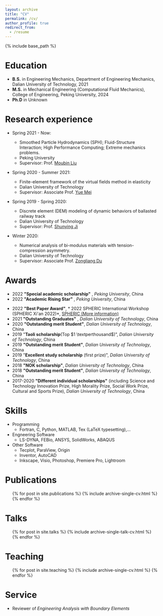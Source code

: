 ```yaml
---
layout: archive
title: "CV"
permalink: /cv/
author_profile: true
redirect_from:
  - /resume
---
```


{% include base_path %}

Education
======
* **B.S.** in Engineering Mechanics, Department of Engineering Mechanics, Dalian University of Technology, 2021
* **M.S.** in Mechanical Engineering (Computational Fluid Mechanics), College of Engineering, Peking University, 2024
* **Ph.D** in Unknown

Research experience
======
* Spring 2021 - Now:
  * Smoothed Particle Hydrodynamics (SPH); Fluid-Structure Interaction; High Performance Computing; Extreme mechanics problems.
  * Peking University
  * Supervisor: Prof. [Moubin Liu](https://scholar.google.com/citations?user=guclLlYAAAAJ&hl=en)

* Spring 2020 - Summer 2021:
  * Finite-element framework of the virtual fields method in elasticity
  * Dalian University of Technology
  * Supervisor: Associate Prof. [Yue Mei](https://scholar.google.com/citations?user=aMNdUkUAAAAJ&hl=en) 

* Spring 2019 - Spring 2020:
  * Discrete element (DEM) modeling of dynamic behaviors of ballasted railway track
  * Dalian University of Technology
  * Supervisor: Prof. [Shunying Ji](https://www.researchgate.net/profile/Shunying-Ji)

* Winter 2020: 
  * Numerical analysis of bi-modulus materials with tension-compression asymmetry.
  * Dalian University of Technology
  * Supervisor: Associate Prof. [Zongliang Du](https://scholar.google.com/citations?user=JqPlZWkAAAAJ&hl=en&oi=ao)

Awards
======
* 2022 **"Special academic scholarship"** , *Peking University*, China
* 2022 **"Academic Rising Star"** , *Peking University*, China 
<!-- * (only 5 students in the whole college every year) -->
* 2022 **"Best Paper Award"**, * 2022 SPHERIC International Workshop (SPHERIC Xi'an 2022)*, [SPHERIC (More information)](https://www.spheric-sph.org/)
* 2021 **"Outstanding Graduates"** , *Dalian University of Technology*, China
* 2020 **"Outstanding merit Student"**, *Dalian University of Technology*, China
* 2019 "**Taoli scholarship**(Top $1 \textperthousand$)", *Dalian University of Technology*, China
* 2019 **"Outstanding merit Student"**, *Dalian University of Technology*, China
* 2019 "**Excellent study scholarship** (first prize)", *Dalian University of Technology*, China
* 2018 **"NOK scholarship"**, *Dalian University of Technology*, China
* 2018 **"Outstanding merit Student"**, *Dalian University of Technology*, China
* 2017-2020 **"Different individual scholarships"** (including Science and Technology Innovation Prize, High Morality Prize, Social Work Prize, Cultural and Sports Prize), *Dalian University of Technology*, China



Skills
======
* Programming
  * Fortran, C, Python, MATLAB, Tex (LaTeX typesetting),...
* Engneering Software
  * LS-DYNA, FEBio, ANSYS, SolidWorks, ABAQUS
* Other Software
  * Tecplot, ParaView, Origin
  * Inventor, AutoCAD
  * Inkscape, Visio, Photoshop, Premiere Pro, Lightroom


Publications
======
  <ul>{% for post in site.publications %}
    {% include archive-single-cv.html %}
  {% endfor %}</ul>
  
Talks
======
  <ul>{% for post in site.talks %}
    {% include archive-single-talk-cv.html %}
  {% endfor %}</ul>
  
Teaching
======
  <ul>{% for post in site.teaching %}
    {% include archive-single-cv.html %}
  {% endfor %}</ul>
  
Service
======
* Reviewer of *Engineering Analysis with Boundary Elements*
